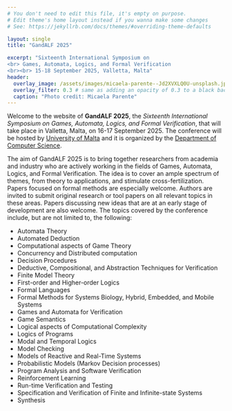 ```yaml
---
# You don't need to edit this file, it's empty on purpose.
# Edit theme's home layout instead if you wanna make some changes
# See: https://jekyllrb.com/docs/themes/#overriding-theme-defaults

layout: single
title: "GandALF 2025"

excerpt: "Sixteenth International Symposium on 
<br> Games, Automata, Logics, and Formal Verification
<br><br> 15-18 September 2025, Valletta, Malta"
header:
  overlay_image: /assets/images/micaela-parente--Jd2XVXLQ0U-unsplash.jpg
  overlay_filter: 0.3 # same as adding an opacity of 0.3 to a black background
  caption: "Photo credit: Micaela Parente"
---
```


Welcome to the website of **GandALF 2025**, the 
*Sixteenth International Symposium on Games, Automata, Logics, and Formal Verification*, 
that will take place in Valletta, Malta, on 16-17 September 2025. 
The conference will be hosted by [University of Malta](https://www.um.edu.mt/) and it is organized by the [Department of Computer Science](https://www.um.edu.mt/ict/cs/).

The aim of GandALF 2025 is to bring together researchers from academia and industry 
who are actively working in the fields of Games, Automata, Logics, and Formal Verification. 
The idea is to cover an ample spectrum of themes, from theory to applications, 
and stimulate cross-fertilization. 
Papers focused on formal methods are especially welcome. Authors are invited to submit 
original research or tool papers on all relevant topics in these areas. 
Papers discussing new ideas that are at an early stage of development are also welcome. 
The topics covered by the conference include, but are not limited to, the following:

- Automata Theory
- Automated Deduction
- Computational aspects of Game Theory
- Concurrency and Distributed computation
- Decision Procedures
- Deductive, Compositional, and Abstraction Techniques for Verification
- Finite Model Theory
- First-order and Higher-order Logics
- Formal Languages
- Formal Methods for Systems Biology, Hybrid, Embedded, and Mobile Systems
- Games and Automata for Verification
- Game Semantics
- Logical aspects of Computational Complexity
- Logics of Programs
- Modal and Temporal Logics
- Model Checking
- Models of Reactive and Real-Time Systems
- Probabilistic Models (Markov Decision processes)
- Program Analysis and Software Verification
- Reinforcement Learning
- Run-time Verification and Testing
- Specification and Verification of Finite and Infinite-state Systems
- Synthesis
